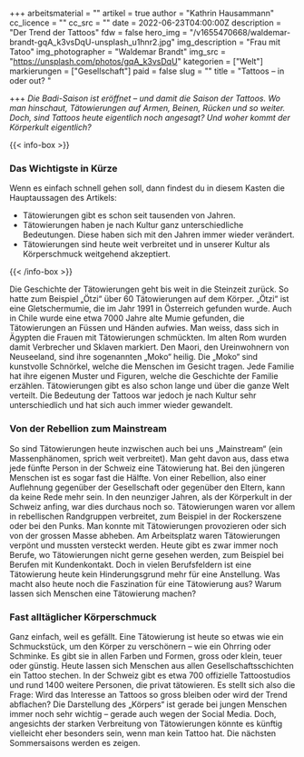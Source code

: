 +++
arbeitsmaterial = ""
artikel = true
author = "Kathrin Hausammann"
cc_licence = ""
cc_src = ""
date = 2022-06-23T04:00:00Z
description = "Der Trend der Tattoos"
fdw = false
hero_img = "/v1655470668/waldemar-brandt-gqA_k3vsDqU-unsplash_u1hnr2.jpg"
img_description = "Frau mit Tatoo"
img_photographer = "Waldemar Brandt"
img_src = "https://unsplash.com/photos/gqA_k3vsDqU"
kategorien = ["Welt"]
markierungen = ["Gesellschaft"]
paid = false
slug = ""
title = "Tattoos – in oder out? "

+++
_Die Badi-Saison ist eröffnet – und damit die Saison der Tattoos. Wo man hinschaut, Tätowierungen auf Armen, Beinen, Rücken und so weiter. Doch, sind Tattoos heute eigentlich noch angesagt? Und woher kommt der Körperkult eigentlich?_

{{< info-box >}} <h3>Das Wichtigste in Kürze</h3>

<p>Wenn es einfach schnell gehen soll, dann findest du in diesem Kasten die Hauptaussagen des Artikels:</p>

<ul>

<li>Tätowierungen gibt es schon seit tausenden von Jahren.</li>

<li>Tätowierungen haben je nach Kultur ganz unterschiedliche Bedeutungen. Diese haben sich mit den Jahren immer wieder verändert.</li>

<li>Tätowierungen sind heute weit verbreitet und in unserer Kultur als Körperschmuck weitgehend akzeptiert.</li>

</ul> {{< /info-box >}}

Die Geschichte der Tätowierungen geht bis weit in die Steinzeit zurück. So hatte zum Beispiel „Ötzi“ über 60 Tätowierungen auf dem Körper. „Ötzi“ ist eine Gletschermumie, die im Jahr 1991 in Österreich gefunden wurde. Auch in Chile wurde eine etwa 7000 Jahre alte Mumie gefunden, die Tätowierungen an Füssen und Händen aufwies. Man weiss, dass sich in Ägypten die Frauen mit Tätowierungen schmückten. Im alten Rom wurden damit Verbrecher und Sklaven markiert. Den Maori, den Ureinwohnern von Neuseeland, sind ihre sogenannten „Moko“ heilig. Die „Moko“ sind kunstvolle Schnörkel, welche die Menschen im Gesicht tragen. Jede Familie hat ihre eigenen Muster und Figuren, welche die Geschichte der Familie erzählen. Tätowierungen gibt es also schon lange und über die ganze Welt verteilt. Die Bedeutung der Tattoos war jedoch je nach Kultur sehr unterschiedlich und hat sich auch immer wieder gewandelt.

### Von der Rebellion zum Mainstream

So sind Tätowierungen heute inzwischen auch bei uns „Mainstream“ (ein Massenphänomen, sprich weit verbreitet). Man geht davon aus, dass etwa jede fünfte Person in der Schweiz eine Tätowierung hat. Bei den jüngeren Menschen ist es sogar fast die Hälfte. Von einer Rebellion, also einer Auflehnung gegenüber der Gesellschaft oder gegenüber den Eltern, kann da keine Rede mehr sein. In den neunziger Jahren, als der Körperkult in der Schweiz anfing, war dies durchaus noch so. Tätowierungen waren vor allem in rebellischen Randgruppen verbreitet, zum Beispiel in der Rockerszene oder bei den Punks. Man konnte mit Tätowierungen provozieren oder sich von der grossen Masse abheben. Am Arbeitsplatz waren Tätowierungen verpönt und mussten versteckt werden. Heute gibt es zwar immer noch Berufe, wo Tätowierungen nicht gerne gesehen werden, zum Beispiel bei Berufen mit Kundenkontakt. Doch in vielen Berufsfeldern ist eine Tätowierung heute kein Hinderungsgrund mehr für eine Anstellung. Was macht also heute noch die Faszination für eine Tätowierung aus? Warum lassen sich Menschen eine Tätowierung machen?

### Fast alltäglicher Körperschmuck

Ganz einfach, weil es gefällt. Eine Tätowierung ist heute so etwas wie ein Schmuckstück, um den Körper zu verschönern – wie ein Ohrring oder Schminke. Es gibt sie in allen Farben und Formen, gross oder klein, teuer oder günstig. Heute lassen sich Menschen aus allen Gesellschaftsschichten ein Tattoo stechen. In der Schweiz gibt es etwa 700 offizielle Tattoostudios und rund 1400 weitere Personen, die privat tätowieren. Es stellt sich also die Frage: Wird das Interesse an Tattoos so gross bleiben oder wird der Trend abflachen? Die Darstellung des „Körpers“ ist gerade bei jungen Menschen immer noch sehr wichtig – gerade auch wegen der Social Media. Doch, angesichts der starken Verbreitung von Tätowierungen könnte es künftig vielleicht eher besonders sein, wenn man kein Tattoo hat. Die nächsten Sommersaisons werden es zeigen.
